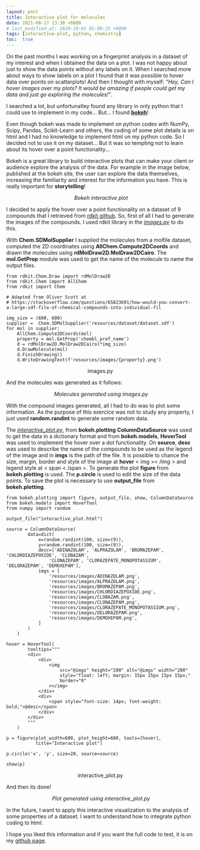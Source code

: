 ```yaml
---
layout: post
title: Interactive plot for molecules
date: 2021-08-17 13:30 +0800
# last_modified_at: 2020-10-01 01:08:25 +0800
tags: [interactive-plot, python, chemistry]
toc:  true
---
```


On the past months I was working on a fingerprint analysis in a dataset of my interest and when I obtained the data on a plot. I was not happy about
just to show the data points without any labels on it. When I searched more about ways to show labels on a plot I found that it was possible to hover data over points on scatterplots! And then I thought with myself: *"Hey, Can I hover images over my plots? It would be amazing if people could get my data and just go exploring the molecules!"*.

I searched a lot, but unfortunatley found any library in only python that I could use to implement in my code... But... I found **[bokeh](https://bokeh.org/)**!

Even though bokeh was made to implement on python codes with NumPy, Scipy, Pandas, Scikit-Learn and others, the coding of some plot details is on html and I had no knowledge to implement html on my python code. So I decided not to use it on my dataset... But it was so tempting not to learn about its hover over a point functionality... 

Bokeh is a great library to build interactive plots that can make your client or audience explore the analysis of the data. For example in the image below, published at the bokeh site, the user can explore the data themselves, increasing the familiarity and interest for the information you have. This is really important for **storytelling**!

<center>
<p>
    <img src="https://bokeh.org/img/apps.gif" alt>
    <em>Bokeh interactive plot</em>
</p>
</center>


I decided to apply the hover over a point functionality on a dataset of 9 compounds that I retrieved from [rdkit github](https://github.com/rdkit/rdkit/blob/master/Docs/Book/data/bzr.smi). So, first of all I had to generate the images of the compounds. I used rdkit library in the [*images.py*](https://github.com/brendaferrari/interactive_plot/blob/master/images.py) to do this. 

With **Chem.SDMolSupplier** I supplied the molecules from a molfile dataset, computed the 2D coordinates using **AllChem.Compute2DCoords** and drawn the molecules using **rdMolDraw2D.MolDraw2DCairo**. The **mol.GetProp** module was used to get the name of the molecule to name the output files. 

```
from rdkit.Chem.Draw import rdMolDraw2D
from rdkit.Chem import AllChem
from rdkit import Chem

# Adapted from Oliver Scott at
# https://stackoverflow.com/questions/65823691/how-would-you-convert-a-large-sdf-file-of-chemical-compounds-into-individual-fil

img_size = (600, 600)
supplier =  Chem.SDMolSupplier('resources/dataset/dataset.sdf')
for mol in supplier:
    AllChem.Compute2DCoords(mol)
    property = mol.GetProp('chembl_pref_name')
    d = rdMolDraw2D.MolDraw2DCairo(*img_size)
    d.DrawMolecule(mol)
    d.FinishDrawing()
    d.WriteDrawingText(f'resources/images/{property}.png')
```

<center>

images.py

</center>

And the molecules was generated as it follows:

<center>
<p>
    <img src="https://github.com/brendaferrari/chemdata/blob/master/_posts/interactive-plot-for-molecules/interactive-plot.png?raw=true" alt>
    <em>Molecules generated using images.py</em>
</p>
</center>

With the compound images generated, all I had to do was to plot some information. As the purpose of this exercice was not to study any property, I just used **random.randint** to generate some random data. 

The [*interactive_plot.py*](https://github.com/brendaferrari/interactive_plot/blob/master/interactive_plot.py), from **bokeh.plotting** **ColumnDataSource** was used to get the data in a dictionary format and from **bokeh.models**, **HoverTool** was used to implement the hover over a dot functionality. On **source**, **desc** was used to describe the name of the compounds to be used as the legend of the image and in **imgs** is the path of the file. It is possible to chance the size, margin, border and style of the image at **hover** < img >< /img > and legend style at < span < /span >. To generate the plot **figure** from **bokeh.plotting** is used. The **p.circle** is used to edit the size of the data points. To save the plot is necessary to use **output_file** from **bokeh.plotting**.


```
from bokeh.plotting import figure, output_file, show, ColumnDataSource
from bokeh.models import HoverTool
from numpy import random

output_file("interactive_plot.html")

source = ColumnDataSource(
        data=dict(
            x=random.randint(100, size=(9)),
            y=random.randint(100, size=(9)),
            desc=['ADINAZOLAM', 'ALPRAZOLAM', 'BROMAZEPAM', 'CHLORDIAZEPOXIDE', 'CLOBAZAM', 
                'CLONAZEPAM', 'CLORAZEPATE_MONOPOTASSIUM', 'DELORAZEPAM', 'DEMOXEPAM'],
            imgs = [
                'resources/images/ADINAZOLAM.png',
                'resources/images/ALPRAZOLAM.png',
                'resources/images/BROMAZEPAM.png',
                'resources/images/CHLORDIAZEPOXIDE.png',
                'resources/images/CLOBAZAM.png',
                'resources/images/CLONAZEPAM.png',
                'resources/images/CLORAZEPATE_MONOPOTASSIUM.png',
                'resources/images/DELORAZEPAM.png',
                'resources/images/DEMOXEPAM.png',
            ]
        )
    )

hover = HoverTool(
        tooltips="""
        <div>
            <div>
                <img
                    src="@imgs" height="200" alt="@imgs" width="200"
                    style="float: left; margin: 15px 15px 15px 15px;"
                    border="0"
                ></img>
            </div>
            <div>
                <span style="font-size: 14px; font-weight: bold;">@desc</span>
            </div>
        </div>
        """
    )

p = figure(plot_width=600, plot_height=600, tools=[hover],
           title="Interactive plot")

p.circle('x', 'y', size=20, source=source)

show(p)
```

<center>

interactive_plot.py

</center>

And then its done!

<center>
<p>
    <img src="https://github.com/brendaferrari/chemdata/blob/master/_posts/interactive-plot-for-molecules/interactive_plot.gif?raw=true" alt>
    <em>Plot generated using interactive_plot.py</em>
</p>
</center>

In the future, I want to apply this interactive visualization to the analysis of some properties of a dataset. I want to understand how to integrate python coding to html.

I hope you liked this information and if you want the full code to test, it is on my [github page](https://github.com/brendaferrari/interactive_plot).

